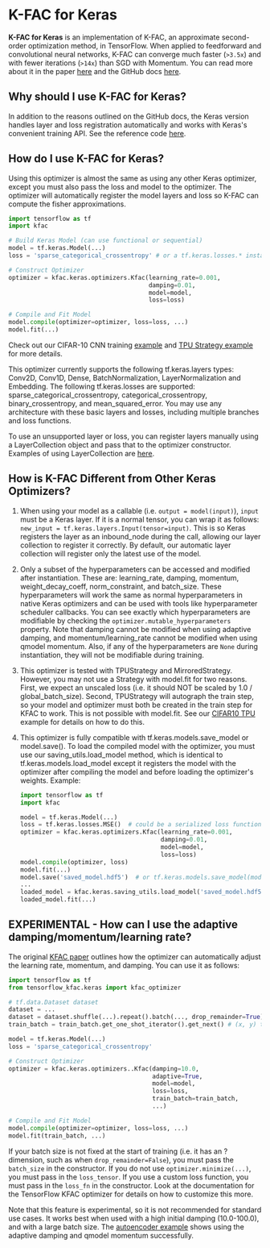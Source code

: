 # K-FAC for Keras

**K-FAC for Keras** is an implementation of K-FAC, an approximate second-order
optimization method, in TensorFlow. When applied to feedforward and
convolutional neural networks, K-FAC can converge much faster (`>3.5x`) and with
fewer iterations (`>14x`) than SGD with Momentum. You can read more about it in
the paper [here][paper] and the GitHub docs [here][index].

[index]: https://github.com/tensorflow/kfac/tree/master/docs/index.md
[paper]: https://arxiv.org/abs/1503.05671

## Why should I use K-FAC for Keras?

In addition to the reasons outlined on the GitHub docs, the Keras version
handles layer and loss registration automatically and works with Keras's
convenient training API. See the reference code [here][cifar10].

[cifar10]: https://github.com/tensorflow/kfac/tree/master/kfac/examples/keras/KFAC_vs_Adam_on_CIFAR10.ipynb
[cifar10tpu]: https://github.com/tensorflow/kfac/tree/master/kfac/examples/keras/KFAC_vs_Adam_on_CIFAR10_TPU.ipynb

## How do I use K-FAC for Keras?

Using this optimizer is almost the same as using any other Keras optimizer,
except you must also pass the loss and model to the optimizer. The optimizer
will automatically register the model layers and loss so K-FAC can compute the
fisher approximations.

```python
import tensorflow as tf
import kfac

# Build Keras Model (can use functional or sequential)
model = tf.keras.Model(...)
loss = 'sparse_categorical_crossentropy' # or a tf.keras.losses.* instance

# Construct Optimizer
optimizer = kfac.keras.optimizers.Kfac(learning_rate=0.001,
                                       damping=0.01,
                                       model=model,
                                       loss=loss)

# Compile and Fit Model
model.compile(optimizer=optimizer, loss=loss, ...)
model.fit(...)
```

Check out our CIFAR-10 CNN training [example][cifar10] and
[TPU Strategy example][cifar10tpu] for more details.

This optimizer currently supports the following tf.keras.layers types: Conv2D,
Conv1D, Dense, BatchNormalization, LayerNormalization and Embedding. The
following tf.keras.losses are supported: sparse_categorical_crossentropy,
categorical_crossentropy, binary_crossentropy, and mean_squared_error. You may
use any architecture with these basic layers and losses, including multiple
branches and loss functions.

To use an unsupported layer or loss, you can register layers manually using
a LayerCollection object and pass that to the optimizer constructor. Examples
of using LayerCollection are [here][layercollection].

[layercollection]: https://github.com/tensorflow/kfac/tree/master/kfac/examples

## How is K-FAC Different from Other Keras Optimizers?

1.  When using your model as a callable (i.e. `output = model(input)`), `input`
    must be a Keras layer. If it is a normal tensor, you can wrap it as follows:
    `new_input = tf.keras.layers.Input(tensor=input)`. This is so Keras
    registers the layer as an inbound_node during the call, allowing our layer
    collection to register it correctly. By default, our automatic layer
    collection will register only the latest use of the model.
2.  Only a subset of the hyperparameters can be accessed and modified after
    instantiation. These are: learning_rate, damping, momentum,
    weight_decay_coeff, norm_constraint, and batch_size. These hyperparameters
    will work the same as normal hyperparameters in native Keras optimizers and
    can be used with tools like hyperparameter scheduler callbacks. You can see
    exactly which hyperparameters are modifiable by checking the
    `optimizer.mutable_hyperparameters` property. Note that damping cannot be
    modified when using adaptive damping, and momentum/learning_rate cannot be
    modified when using qmodel momentum. Also, if any of the hyperparameters are
    `None` during instantiation, they will not be modifiable during training.
3.  This optimizer is tested with TPUStrategy and MirroredStrategy. However,
    you may not use a Strategy with model.fit for two reasons. First, we expect
    an unscaled loss (i.e. it should NOT be scaled by 1.0 / global_batch_size).
    Second, TPUStrategy will autograph the train step, so your model and
    optimizer must both be created in the train step for KFAC to work. This is
    not possible with model.fit. See our [CIFAR10 TPU][cifar10tpu] example for
    details on how to do this.
4.  This optimizer is fully compatible with tf.keras.models.save_model or
    model.save(). To load the compiled model with the optimizer, you must use
    our saving_utils.load_model method, which is identical to
    tf.keras.models.load_model except it registers the model with the optimizer
    after compiling the model and before loading the optimizer's weights.
    Example:

    ```python
    import tensorflow as tf
    import kfac

    model = tf.keras.Model(...)
    loss = tf.keras.losses.MSE()  # could be a serialized loss function
    optimizer = kfac.keras.optimizers.Kfac(learning_rate=0.001,
                                           damping=0.01,
                                           model=model,
                                           loss=loss)
    model.compile(optimizer, loss)
    model.fit(...)
    model.save('saved_model.hdf5')  # or tf.keras.models.save_model(model)
    ...
    loaded_model = kfac.keras.saving_utils.load_model('saved_model.hdf5')
    loaded_model.fit(...)
    ```

## EXPERIMENTAL - How can I use the adaptive damping/momentum/learning rate?

The original [KFAC paper][paper] outlines how the optimizer can automatically
adjust the learning rate, momentum, and damping. You can use it as follows:

```python
import tensorflow as tf
from tensorflow_kfac.keras import kfac_optimizer

# tf.data.Dataset dataset
dataset = ...
dataset = dataset.shuffle(...).repeat().batch(..., drop_remainder=True)
train_batch = train_batch.get_one_shot_iterator().get_next() # (x, y) tensors

model = tf.keras.Model(...)
loss = 'sparse_categorical_crossentropy'

# Construct Optimizer
optimizer = kfac.keras.optimizers..Kfac(damping=10.0,
                                        adaptive=True,
                                        model=model,
                                        loss=loss,
                                        train_batch=train_batch,
                                        ...)

# Compile and Fit Model
model.compile(optimizer=optimizer, loss=loss, ...)
model.fit(train_batch, ...)
```

If your batch size is not fixed at the start of training (i.e. it has an ?
dimension, such as when `drop_remainder=False`), you must pass the `batch_size`
in the constructor. If you do not use `optimizer.minimize(...)`, you must
pass in the `loss_tensor`. If you use a custom loss function, you must pass in
the `loss_fn` in the constructor. Look at the documentation for the
TensorFlow KFAC optimizer for details on how to customize this more.

Note that this feature is experimental, so it is not recommended for standard
use cases. It works best when used with a high initial damping (10.0-100.0), and
with a large batch size. The [autoencoder example][ae_eg] shows using the
adaptive damping and qmodel momentum successfully.

[ae_eg]: https://github.com/tensorflow/kfac/blob/master/kfac/examples/autoencoder_mnist.py
